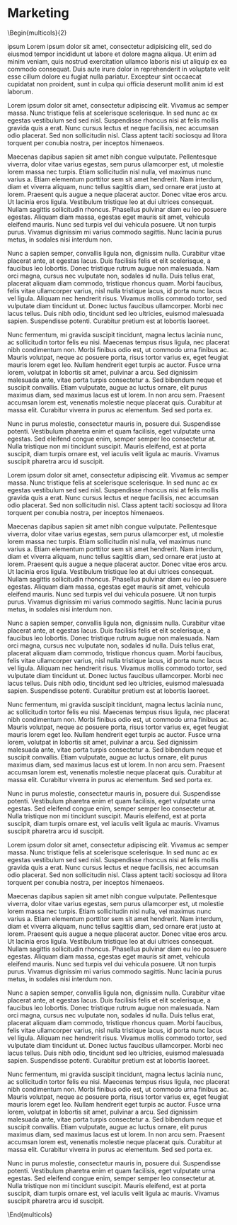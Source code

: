 # Marketing

\Begin{multicols}{2}

ipsum Lorem ipsum dolor sit amet, consectetur adipisicing elit, sed do eiusmod tempor incididunt ut labore et dolore magna aliqua. Ut enim ad minim veniam, quis nostrud exercitation ullamco laboris nisi ut aliquip ex ea commodo consequat. Duis aute irure dolor in reprehenderit in voluptate velit esse cillum dolore eu fugiat nulla pariatur. Excepteur sint occaecat cupidatat non proident, sunt in culpa qui officia deserunt mollit anim id est laborum.

Lorem ipsum dolor sit amet, consectetur adipiscing elit. Vivamus ac semper massa. Nunc tristique felis at scelerisque scelerisque. In sed nunc ac ex egestas vestibulum sed sed nisl. Suspendisse rhoncus nisi at felis mollis gravida quis a erat. Nunc cursus lectus et neque facilisis, nec accumsan odio placerat. Sed non sollicitudin nisl. Class aptent taciti sociosqu ad litora torquent per conubia nostra, per inceptos himenaeos.

Maecenas dapibus sapien sit amet nibh congue vulputate. Pellentesque viverra, dolor vitae varius egestas, sem purus ullamcorper est, ut molestie lorem massa nec turpis. Etiam sollicitudin nisl nulla, vel maximus nunc varius a. Etiam elementum porttitor sem sit amet hendrerit. Nam interdum, diam et viverra aliquam, nunc tellus sagittis diam, sed ornare erat justo at lorem. Praesent quis augue a neque placerat auctor. Donec vitae eros arcu. Ut lacinia eros ligula. Vestibulum tristique leo at dui ultrices consequat. Nullam sagittis sollicitudin rhoncus. Phasellus pulvinar diam eu leo posuere egestas. Aliquam diam massa, egestas eget mauris sit amet, vehicula eleifend mauris. Nunc sed turpis vel dui vehicula posuere. Ut non turpis purus. Vivamus dignissim mi varius commodo sagittis. Nunc lacinia purus metus, in sodales nisi interdum non.

Nunc a sapien semper, convallis ligula non, dignissim nulla. Curabitur vitae placerat ante, at egestas lacus. Duis facilisis felis et elit scelerisque, a faucibus leo lobortis. Donec tristique rutrum augue non malesuada. Nam orci magna, cursus nec vulputate non, sodales id nulla. Duis tellus erat, placerat aliquam diam commodo, tristique rhoncus quam. Morbi faucibus, felis vitae ullamcorper varius, nisl nulla tristique lacus, id porta nunc lacus vel ligula. Aliquam nec hendrerit risus. Vivamus mollis commodo tortor, sed vulputate diam tincidunt ut. Donec luctus faucibus ullamcorper. Morbi nec lacus tellus. Duis nibh odio, tincidunt sed leo ultricies, euismod malesuada sapien. Suspendisse potenti. Curabitur pretium est at lobortis laoreet.

Nunc fermentum, mi gravida suscipit tincidunt, magna lectus lacinia nunc, ac sollicitudin tortor felis eu nisi. Maecenas tempus risus ligula, nec placerat nibh condimentum non. Morbi finibus odio est, ut commodo urna finibus ac. Mauris volutpat, neque ac posuere porta, risus tortor varius ex, eget feugiat mauris lorem eget leo. Nullam hendrerit eget turpis ac auctor. Fusce urna lorem, volutpat in lobortis sit amet, pulvinar a arcu. Sed dignissim malesuada ante, vitae porta turpis consectetur a. Sed bibendum neque et suscipit convallis. Etiam vulputate, augue ac luctus ornare, elit purus maximus diam, sed maximus lacus est ut lorem. In non arcu sem. Praesent accumsan lorem est, venenatis molestie neque placerat quis. Curabitur at massa elit. Curabitur viverra in purus ac elementum. Sed sed porta ex.

Nunc in purus molestie, consectetur mauris in, posuere dui. Suspendisse potenti. Vestibulum pharetra enim et quam facilisis, eget vulputate urna egestas. Sed eleifend congue enim, semper semper leo consectetur at. Nulla tristique non mi tincidunt suscipit. Mauris eleifend, est at porta suscipit, diam turpis ornare est, vel iaculis velit ligula ac mauris. Vivamus suscipit pharetra arcu id suscipit.

Lorem ipsum dolor sit amet, consectetur adipiscing elit. Vivamus ac semper massa. Nunc tristique felis at scelerisque scelerisque. In sed nunc ac ex egestas vestibulum sed sed nisl. Suspendisse rhoncus nisi at felis mollis gravida quis a erat. Nunc cursus lectus et neque facilisis, nec accumsan odio placerat. Sed non sollicitudin nisl. Class aptent taciti sociosqu ad litora torquent per conubia nostra, per inceptos himenaeos.

Maecenas dapibus sapien sit amet nibh congue vulputate. Pellentesque viverra, dolor vitae varius egestas, sem purus ullamcorper est, ut molestie lorem massa nec turpis. Etiam sollicitudin nisl nulla, vel maximus nunc varius a. Etiam elementum porttitor sem sit amet hendrerit. Nam interdum, diam et viverra aliquam, nunc tellus sagittis diam, sed ornare erat justo at lorem. Praesent quis augue a neque placerat auctor. Donec vitae eros arcu. Ut lacinia eros ligula. Vestibulum tristique leo at dui ultrices consequat. Nullam sagittis sollicitudin rhoncus. Phasellus pulvinar diam eu leo posuere egestas. Aliquam diam massa, egestas eget mauris sit amet, vehicula eleifend mauris. Nunc sed turpis vel dui vehicula posuere. Ut non turpis purus. Vivamus dignissim mi varius commodo sagittis. Nunc lacinia purus metus, in sodales nisi interdum non.

Nunc a sapien semper, convallis ligula non, dignissim nulla. Curabitur vitae placerat ante, at egestas lacus. Duis facilisis felis et elit scelerisque, a faucibus leo lobortis. Donec tristique rutrum augue non malesuada. Nam orci magna, cursus nec vulputate non, sodales id nulla. Duis tellus erat, placerat aliquam diam commodo, tristique rhoncus quam. Morbi faucibus, felis vitae ullamcorper varius, nisl nulla tristique lacus, id porta nunc lacus vel ligula. Aliquam nec hendrerit risus. Vivamus mollis commodo tortor, sed vulputate diam tincidunt ut. Donec luctus faucibus ullamcorper. Morbi nec lacus tellus. Duis nibh odio, tincidunt sed leo ultricies, euismod malesuada sapien. Suspendisse potenti. Curabitur pretium est at lobortis laoreet.

Nunc fermentum, mi gravida suscipit tincidunt, magna lectus lacinia nunc, ac sollicitudin tortor felis eu nisi. Maecenas tempus risus ligula, nec placerat nibh condimentum non. Morbi finibus odio est, ut commodo urna finibus ac. Mauris volutpat, neque ac posuere porta, risus tortor varius ex, eget feugiat mauris lorem eget leo. Nullam hendrerit eget turpis ac auctor. Fusce urna lorem, volutpat in lobortis sit amet, pulvinar a arcu. Sed dignissim malesuada ante, vitae porta turpis consectetur a. Sed bibendum neque et suscipit convallis. Etiam vulputate, augue ac luctus ornare, elit purus maximus diam, sed maximus lacus est ut lorem. In non arcu sem. Praesent accumsan lorem est, venenatis molestie neque placerat quis. Curabitur at massa elit. Curabitur viverra in purus ac elementum. Sed sed porta ex.

Nunc in purus molestie, consectetur mauris in, posuere dui. Suspendisse potenti. Vestibulum pharetra enim et quam facilisis, eget vulputate urna egestas. Sed eleifend congue enim, semper semper leo consectetur at. Nulla tristique non mi tincidunt suscipit. Mauris eleifend, est at porta suscipit, diam turpis ornare est, vel iaculis velit ligula ac mauris. Vivamus suscipit pharetra arcu id suscipit.

Lorem ipsum dolor sit amet, consectetur adipiscing elit. Vivamus ac semper massa. Nunc tristique felis at scelerisque scelerisque. In sed nunc ac ex egestas vestibulum sed sed nisl. Suspendisse rhoncus nisi at felis mollis gravida quis a erat. Nunc cursus lectus et neque facilisis, nec accumsan odio placerat. Sed non sollicitudin nisl. Class aptent taciti sociosqu ad litora torquent per conubia nostra, per inceptos himenaeos.

Maecenas dapibus sapien sit amet nibh congue vulputate. Pellentesque viverra, dolor vitae varius egestas, sem purus ullamcorper est, ut molestie lorem massa nec turpis. Etiam sollicitudin nisl nulla, vel maximus nunc varius a. Etiam elementum porttitor sem sit amet hendrerit. Nam interdum, diam et viverra aliquam, nunc tellus sagittis diam, sed ornare erat justo at lorem. Praesent quis augue a neque placerat auctor. Donec vitae eros arcu. Ut lacinia eros ligula. Vestibulum tristique leo at dui ultrices consequat. Nullam sagittis sollicitudin rhoncus. Phasellus pulvinar diam eu leo posuere egestas. Aliquam diam massa, egestas eget mauris sit amet, vehicula eleifend mauris. Nunc sed turpis vel dui vehicula posuere. Ut non turpis purus. Vivamus dignissim mi varius commodo sagittis. Nunc lacinia purus metus, in sodales nisi interdum non.

Nunc a sapien semper, convallis ligula non, dignissim nulla. Curabitur vitae placerat ante, at egestas lacus. Duis facilisis felis et elit scelerisque, a faucibus leo lobortis. Donec tristique rutrum augue non malesuada. Nam orci magna, cursus nec vulputate non, sodales id nulla. Duis tellus erat, placerat aliquam diam commodo, tristique rhoncus quam. Morbi faucibus, felis vitae ullamcorper varius, nisl nulla tristique lacus, id porta nunc lacus vel ligula. Aliquam nec hendrerit risus. Vivamus mollis commodo tortor, sed vulputate diam tincidunt ut. Donec luctus faucibus ullamcorper. Morbi nec lacus tellus. Duis nibh odio, tincidunt sed leo ultricies, euismod malesuada sapien. Suspendisse potenti. Curabitur pretium est at lobortis laoreet.

Nunc fermentum, mi gravida suscipit tincidunt, magna lectus lacinia nunc, ac sollicitudin tortor felis eu nisi. Maecenas tempus risus ligula, nec placerat nibh condimentum non. Morbi finibus odio est, ut commodo urna finibus ac. Mauris volutpat, neque ac posuere porta, risus tortor varius ex, eget feugiat mauris lorem eget leo. Nullam hendrerit eget turpis ac auctor. Fusce urna lorem, volutpat in lobortis sit amet, pulvinar a arcu. Sed dignissim malesuada ante, vitae porta turpis consectetur a. Sed bibendum neque et suscipit convallis. Etiam vulputate, augue ac luctus ornare, elit purus maximus diam, sed maximus lacus est ut lorem. In non arcu sem. Praesent accumsan lorem est, venenatis molestie neque placerat quis. Curabitur at massa elit. Curabitur viverra in purus ac elementum. Sed sed porta ex.

Nunc in purus molestie, consectetur mauris in, posuere dui. Suspendisse potenti. Vestibulum pharetra enim et quam facilisis, eget vulputate urna egestas. Sed eleifend congue enim, semper semper leo consectetur at. Nulla tristique non mi tincidunt suscipit. Mauris eleifend, est at porta suscipit, diam turpis ornare est, vel iaculis velit ligula ac mauris. Vivamus suscipit pharetra arcu id suscipit.


\End{multicols}
